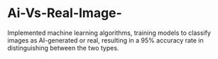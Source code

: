 # Ai-Vs-Real-Image-
Implemented machine learning algorithms, training models to classify images as AI-generated or real, resulting in a 95% accuracy rate in distinguishing between the two types.
